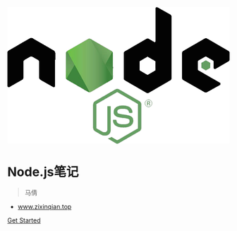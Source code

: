 <img src="./media/bg.png" width="900" alt="">

# Node.js笔记

> 马倩 <span style="font-size: 16px;"></span>

- www.zixinqian.top


[Get Started](README)